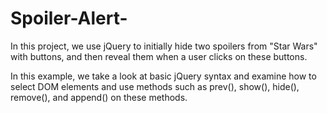 # Spoiler-Alert-
In this project, we use jQuery to initially hide two spoilers from "Star Wars" with buttons, and then reveal them when a user clicks on these buttons.

In this example, we take a look at basic jQuery syntax and examine how to select DOM elements and use methods such as prev(), show(), hide(), remove(), and append() on these methods.
